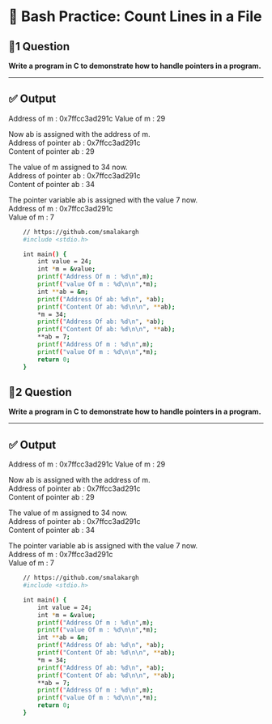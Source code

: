 # 🧠 Bash Practice: Count Lines in a File

## 📘1 Question

**Write a program in C to demonstrate how to handle pointers in a program.**

---

## ✅ Output
Address of m : 0x7ffcc3ad291c
 Value of m : 29                                                                                              
                                                                                                              
 Now ab is assigned with the address of m.                                                                    
 Address of pointer ab : 0x7ffcc3ad291c                                                                       
 Content of pointer ab : 29                                                                                   
                                                                                                              
 The value of m assigned to 34 now.                                                                           
 Address of pointer ab : 0x7ffcc3ad291c                                                                       
 Content of pointer ab : 34                                                                                   
                                                                                                              
 The pointer variable ab is assigned with the value 7 now.                                                    
 Address of m : 0x7ffcc3ad291c                                                                                
 Value of m : 7 

```bash
    // https://github.com/smalakargh
    #include <stdio.h>

    int main() {
        int value = 24;
        int *m = &value;
        printf("Address Of m : %d\n",m);
        printf("value Of m : %d\n\n",*m);
        int **ab = &m;
        printf("Address Of ab: %d\n", *ab);
        printf("Content Of ab: %d\n\n", **ab);
        *m = 34;
        printf("Address Of ab: %d\n", *ab);
        printf("Content Of ab: %d\n\n", **ab);
        **ab = 7;
        printf("Address Of m : %d\n",m);
        printf("value Of m : %d\n\n",*m);
        return 0;
    }
```
## 📘2 Question

**Write a program in C to demonstrate how to handle pointers in a program.**

---

## ✅ Output
Address of m : 0x7ffcc3ad291c
 Value of m : 29                                                                                              
                                                                                                              
 Now ab is assigned with the address of m.                                                                    
 Address of pointer ab : 0x7ffcc3ad291c                                                                       
 Content of pointer ab : 29                                                                                   
                                                                                                              
 The value of m assigned to 34 now.                                                                           
 Address of pointer ab : 0x7ffcc3ad291c                                                                       
 Content of pointer ab : 34                                                                                   
                                                                                                              
 The pointer variable ab is assigned with the value 7 now.                                                    
 Address of m : 0x7ffcc3ad291c                                                                                
 Value of m : 7 

```bash
    // https://github.com/smalakargh
    #include <stdio.h>

    int main() {
        int value = 24;
        int *m = &value;
        printf("Address Of m : %d\n",m);
        printf("value Of m : %d\n\n",*m);
        int **ab = &m;
        printf("Address Of ab: %d\n", *ab);
        printf("Content Of ab: %d\n\n", **ab);
        *m = 34;
        printf("Address Of ab: %d\n", *ab);
        printf("Content Of ab: %d\n\n", **ab);
        **ab = 7;
        printf("Address Of m : %d\n",m);
        printf("value Of m : %d\n\n",*m);
        return 0;
    }
```
